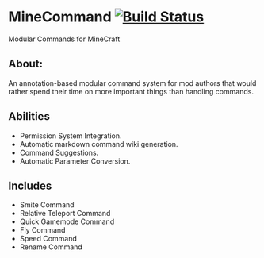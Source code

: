 # MineCommand [![Build Status](https://travis-ci.org/RlonRyan/MineCommand.svg?branch=master)](https://travis-ci.org/RlonRyan/MineCommand)
Modular Commands for MineCraft

## About:
An annotation-based modular command system for mod authors that would rather spend their time on more important things than handling commands.

## Abilities
- Permission System Integration.
- Automatic markdown command wiki generation.
- Command Suggestions.
- Automatic Parameter Conversion.

## Includes
- Smite Command
- Relative Teleport Command
- Quick Gamemode Command
- Fly Command
- Speed Command
- Rename Command
